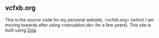 ## vcfxb.org

This is the source code for my personal website, <vcfxb.org> (which I am moving towards after using <venusblon.de> 
for a few years). This site is built using [Zola](https://www.getzola.org/).
